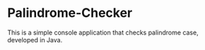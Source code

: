 # Palindrome-Checker
This is a simple console application that checks palindrome case, developed in Java.
